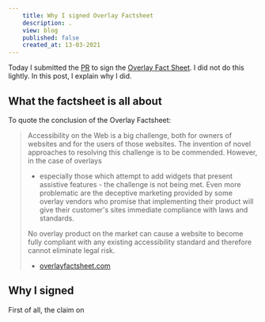 ```yaml
---
	title: Why I signed Overlay Factsheet
	description: .
	view: blog
	published: false
	created_at: 13-03-2021
---
```


Today I submitted the [PR](https://github.com/karlgroves/overlayfactsheet/pull/113)
to sign the [Overlay Fact Sheet](https://overlayfactsheet.com/). I did not do
this lightly. In this post, I explain why I did.

## What the factsheet is all about

To quote the conclusion of the Overlay Factsheet:

> Accessibility on the Web is a big challenge, both for owners of websites and 
> for the users of those websites. The invention of novel approaches to 
> resolving this challenge is to be commended. However, in the case of overlays 
> - especially those which attempt to add widgets that present assistive 
> features - the challenge is not being met. Even more problematic are the 
> deceptive marketing provided by some overlay vendors who promise that 
> implementing their product will give their customer's sites immediate 
> compliance with laws and standards.
>
> No overlay product on the market can cause a website to become fully compliant
> with any existing accessibility standard and therefore cannot eliminate legal
> risk.
>
> - [overlayfactsheet.com](https://overlayfactsheet.com/)

## Why I signed

First of all, the claim on  
